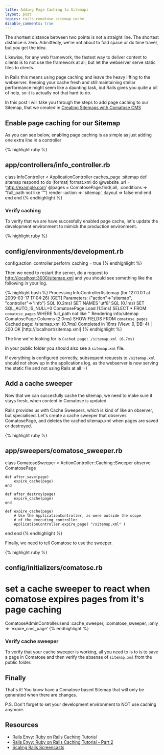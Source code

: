 ```yaml
---
title: Adding Page Caching to Sitemaps
layout: post
topics: rails comatose sitemap cache
disable_comments: true
---
```


The shortest distance between two points is not a straight line. The shortest distance is zero. Admittedly, we're not about to fold space or do time travel, but you get the idea.

Likewise, for any web framework, the fastest way to deliver content to clients is to not use the framework at all, but let the webserver serve static files to clients.

In Rails this means using page caching and leave the heavy lifting to the webserver. Keeping your cache fresh and still maintaining stellar performance might seem like a daunting task, but Rails gives you quite a bit of help, so it is actually not that hard to do.

In this post I will take you through the steps to add page caching to our Sitemap, that we created in [Creating Sitemaps with Comatose CMS](/blog/2009/03/16/creating-sitemaps-with-comatose-cms.html.)

## Enable page caching for our Sitemap

As you can see below, enabling page caching is as simple as just adding one extra line in a controller

{% highlight ruby %}
## app/controllers/info_controller.rb
class InfoController < ApplicationController
	caches_page :sitemap
	def sitemap
		respond_to do |format|
      format.xml do
				@website_url = 'http://example.com'
				@pages = ComatosePage.find(:all, :conditions => "full_path not like ''")
				render :action => 'sitemap', :layout => false
			end
		end
	end
end
{% endhighlight %}


### Verify caching

To verify that we are have succesfully enabled page cache, let's update the development environment to mimick the production environment.

{% highlight ruby %}
## config/environments/development.rb
config.action_controller.perform_caching = true
{% endhighlight %}

Then we need to restart the server, do a request to <http://localhost:3000/sitemap.xml> and you should see something like the following in your log.

{% highlight bash %}
Processing InfoController#sitemap (for 127.0.0.1 at 2009-03-17 17:04:26) [GET]
  Parameters: {"action"=>"sitemap", "controller"=>"info"}
  SQL (0.2ms)   SET NAMES 'utf8'
  SQL (0.1ms)   SET SQL_AUTO_IS_NULL=0
  ComatosePage Load (1.5ms)   SELECT * FROM `comatose_pages` WHERE full_path not like ''
Rendering info/sitemap
  ComatosePage Columns (2.0ms)   SHOW FIELDS FROM `comatose_pages`
Cached page: /sitemap.xml (0.7ms)
Completed in 16ms (View: 9, DB: 4) | 200 OK [http://localhost/sitemap.xml]
{% endhighlight %}

The line we're looking for is `Cached page: /sitemap.xml (0.7ms)`

In your public folder you should also see a `sitemap.xml` file.

If everything is configured correctly, subsequent requests to `/sitemap.xml` should not show up in the applications log, as the webserver is now serving the static file and not using Rails at all :-)


## Add a cache sweeper

Now that we can succesfully cache the sitemap, we need to make sure it stays fresh, when content in Comatose is updated.

Rails provides us with Cache Sweepers, which is kind of like an observer, but specialised. Let's create a cache sweeper that observes ComatosePage, and deletes the cached sitemap.xml when pages are saved or destroyed.

{% highlight ruby %}
## app/sweepers/comatose_sweeper.rb
class ComatoseSweeper < ActionController::Caching::Sweeper
	observe ComatosePage
  
	def after_save(page)
		expire_cache(page)
	end
  
	def after_destroy(page)
		expire_cache(page)
	end
  
	def expire_cache(page)
		# Use the ApplicationController, as were outside the scope 
		# of the executing controller		
		ApplicationController.expire_page( "/sitemap.xml" )
  end
end
{% endhighlight %}

Finally, we need to tell Comatose to use the sweeper.

{% highlight ruby %}
## config/initializers/comatose.rb
# set a cache sweeper to react when comatose expires pages from it's page caching
ComatoseAdminController.send :cache_sweeper, 
	:comatose_sweeper, :only => 'expire_cms_page'
{% endhighlight %}

### Verify cache sweeper

To verify that your cache sweeper is working, all you need to is to is to save a page in Comatose and then verify the absense of `sitemap.xml` from the public folder.

## Finally

That's it! You know have a Comatose based Sitemap that will only be generated when there are changes.

P.S. Don't forget to set your development environment to NOT use caching anymore.

## Resources

* [Rails Envy: Ruby on Rails Caching Tutorial](http://www.railsenvy.com/2007/2/28/rails-caching-tutorial)
* [Rails Envy: Ruby on Rails Caching Tutorial - Part 2](http://www.railsenvy.com/2007/3/20/ruby-on-rails-caching-tutorial-part-2)
* [Scaling Rails Screencasts](http://railslab.newrelic.com/scaling-rails)

